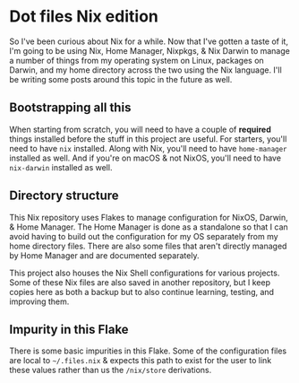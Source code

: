# Dot files Nix edition

So I've been curious about Nix for a while. Now that I've gotten a taste of it,
I'm going to be using Nix, Home Manager, Nixpkgs, & Nix Darwin to manage a
number of things from my operating system on Linux, packages on Darwin, and my
home directory across the two using the Nix language. I'll be writing some posts
around this topic in the future as well.

## Bootstrapping all this

When starting from scratch, you will need to have a couple of **required**
things installed before the stuff in this project are useful. For starters,
you'll need to have `nix` installed. Along with Nix, you'll need to have
`home-manager` installed as well. And if you're on macOS & not NixOS, you'll
need to have `nix-darwin` installed as well.

## Directory structure

This Nix repository uses Flakes to manage configuration for NixOS, Darwin, &
Home Manager. The Home Manager is done as a standalone so that I can avoid
having to build out the configuration for my OS separately from my home
directory files. There are also some files that aren't directly managed by Home
Manager and are documented separately.

This project also houses the Nix Shell configurations for various projects. Some
of these Nix files are also saved in another repository, but I keep copies here
as both a backup but to also continue learning, testing, and improving them.

## Impurity in this Flake

There is some basic impurities in this Flake. Some of the configuration files
are local to `~/.files.nix` & expects this path to exist for the user to link
these values rather than us the `/nix/store` derivations.
